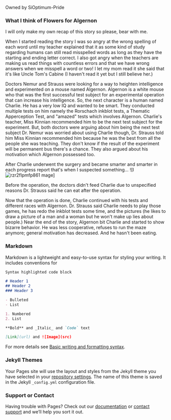 Owned by SiOptimum-Pride
### What I think of Flowers for Algernon

I will only make my own recap of this story so please, bear with me.

When I started reading the story I was so angry at the wrong spelling of each word until my teacher explained that it as some kind of study regarding humans can still read misspelled words as long as they have the starting and ending letter correct.
I also got angry when the teachers are making us read things with countless errors and that we have wrong answers when we misspell a word or two!
I let my mom read it she said that it's like Uncle Tom's Cabine (I haven't read it yet but I still believe her.)

Doctors Nemur and Strauss were looking for a way to heighten intelligence and experimented on a mouse named Algernon.
Algernon is a white mouse who that was the first successful test subject for an experimental operation that can increase his intelligence.
So, the next character is a human named Charlie. He has a very low IQ and wanted to be smart. They conducted multiple tests on him namely the Rorschach inkblot tests, a Thematic Apperception Test, and "amazed" tests which involves Algernon.
Charlie's teacher, Miss Kinnian recommended him to be the next test subject for the experiment. But, both doctors were arguing about him being the next test subject Dr. Nemur was worried about using Charlie though, Dr. Strauss told him Miss Kinnian recommended him because he was the best from all the people she was teaching. They don't know if the result of the experiment will be permanent bus there's a chance. They also argued about his motivation which Algernon possessed too. 

After Charlie underwent the surgery and became smarter and smarter in each progress report that's when I suspected something... ![I![rzr2flpmfp861](https://user-images.githubusercontent.com/99947343/156520065-4c1ee3c1-eb75-4e29-96a3-52c0bce46c36.jpg)
mage]

Before the operation, the doctors didn't feed Charlie due to unspecified reasons Dr. Strauss said he can eat after the operation.

Now that the operation is done, Charlie continued with his tests and different races with Algernon. Dr. Strauss said Charlie needs to play those games, he has redo the inkblot tests some time, and the pictures (he likes to draw a picture of a man and a woman but he won't make up lies about people.)
Near the end of the story, Algernon bit Charlie and started to show bizarre behavior. He was less cooperative, refuses to run the maze anymore; general motivation has decreased. And he hasn't been eating. 
### Markdown

Markdown is a lightweight and easy-to-use syntax for styling your writing. It includes conventions for

```markdown
Syntax highlighted code block

# Header 1
## Header 2
### Header 3

- Bulleted
- List

1. Numbered
2. List

**Bold** and _Italic_ and `Code` text

[Link](url) and ![Image](src)
```

For more details see [Basic writing and formatting syntax](https://docs.github.com/en/github/writing-on-github/getting-started-with-writing-and-formatting-on-github/basic-writing-and-formatting-syntax).

### Jekyll Themes

Your Pages site will use the layout and styles from the Jekyll theme you have selected in your [repository settings](https://github.com/SiOptimum-Pride/Classified-Docs/settings/pages). The name of this theme is saved in the Jekyll `_config.yml` configuration file.

### Support or Contact

Having trouble with Pages? Check out our [documentation](https://docs.github.com/categories/github-pages-basics/) or [contact support](https://support.github.com/contact) and we’ll help you sort it out.
